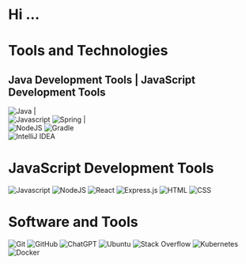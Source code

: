 # Hi ...<br />






# Tools and Technologies 

## Java Development Tools                                                                                                           |         JavaScript Development Tools                                                                                               
![Java](https://img.shields.io/badge/java-%23ED8B00.svg?style=for-the-badge&logo=openjdk&logoColor=white)                           |<br />         ![Javascript](https://readmebadge.vercel.app/badges/javascript.svg)
![Spring](https://img.shields.io/badge/spring-%236DB33F.svg?style=for-the-badge&logo=spring&logoColor=white)                        |<br />         ![NodeJS](https://img.shields.io/badge/node.js-6DA55F?style=for-the-badge&logo=node.js&logoColor=white) 
![Gradle](https://img.shields.io/badge/Gradle-02303A.svg?style=for-the-badge&logo=Gradle&logoColor=white)                      
![IntelliJ IDEA](https://img.shields.io/badge/IntelliJIDEA-000000.svg?style=for-the-badge&logo=intellij-idea&logoColor=white)  

 # JavaScript Development Tools 
![Javascript](https://readmebadge.vercel.app/badges/javascript.svg)
![NodeJS](https://img.shields.io/badge/node.js-6DA55F?style=for-the-badge&logo=node.js&logoColor=white)
![React](https://readmebadge.vercel.app/badges/react.svg)
![Express.js](https://img.shields.io/badge/express.js-%23404d59.svg?style=for-the-badge&logo=express&logoColor=%2361DAFB)
![HTML](https://readmebadge.vercel.app/badges/html.svg)
![CSS](https://readmebadge.vercel.app/badges/css.svg)

# Software and Tools
![Git](https://img.shields.io/badge/git-%23F05033.svg?style=for-the-badge&logo=git&logoColor=white)
![GitHub](https://img.shields.io/badge/github-%23121011.svg?style=for-the-badge&logo=github&logoColor=white)
![ChatGPT](https://img.shields.io/badge/chatGPT-74aa9c?style=for-the-badge&logo=openai&logoColor=white)
![Ubuntu](https://img.shields.io/badge/Ubuntu-E95420?style=for-the-badge&logo=ubuntu&logoColor=white)
![Stack Overflow](https://img.shields.io/badge/-Stackoverflow-FE7A16?style=for-the-badge&logo=stack-overflow&logoColor=white)
![Kubernetes](https://img.shields.io/badge/kubernetes-%23326ce5.svg?style=for-the-badge&logo=kubernetes&logoColor=white)
![Docker](https://img.shields.io/badge/docker-%230db7ed.svg?style=for-the-badge&logo=docker&logoColor=white)
                                                                                                                               



